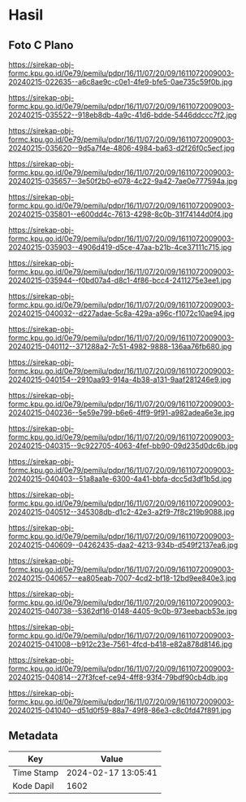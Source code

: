 # Hasil

## Foto C Plano

https://sirekap-obj-formc.kpu.go.id/0e79/pemilu/pdpr/16/11/07/20/09/1611072009003-20240215-022635--a6c8ae9c-c0e1-4fe9-bfe5-0ae735c59f0b.jpg

https://sirekap-obj-formc.kpu.go.id/0e79/pemilu/pdpr/16/11/07/20/09/1611072009003-20240215-035522--918eb8db-4a9c-41d6-bdde-5446ddccc7f2.jpg

https://sirekap-obj-formc.kpu.go.id/0e79/pemilu/pdpr/16/11/07/20/09/1611072009003-20240215-035620--9d5a7f4e-4806-4984-ba63-d2f26f0c5ecf.jpg

https://sirekap-obj-formc.kpu.go.id/0e79/pemilu/pdpr/16/11/07/20/09/1611072009003-20240215-035657--3e50f2b0-e078-4c22-9a42-7ae0e777594a.jpg

https://sirekap-obj-formc.kpu.go.id/0e79/pemilu/pdpr/16/11/07/20/09/1611072009003-20240215-035801--e600dd4c-7613-4298-8c0b-31f74144d0f4.jpg

https://sirekap-obj-formc.kpu.go.id/0e79/pemilu/pdpr/16/11/07/20/09/1611072009003-20240215-035903--4906d419-d5ce-47aa-b21b-4ce37111c715.jpg

https://sirekap-obj-formc.kpu.go.id/0e79/pemilu/pdpr/16/11/07/20/09/1611072009003-20240215-035944--f0bd07a4-d8c1-4f86-bcc4-2411275e3ee1.jpg

https://sirekap-obj-formc.kpu.go.id/0e79/pemilu/pdpr/16/11/07/20/09/1611072009003-20240215-040032--d227adae-5c8a-429a-a96c-f1072c10ae94.jpg

https://sirekap-obj-formc.kpu.go.id/0e79/pemilu/pdpr/16/11/07/20/09/1611072009003-20240215-040112--371288a2-7c51-4982-9888-136aa76fb680.jpg

https://sirekap-obj-formc.kpu.go.id/0e79/pemilu/pdpr/16/11/07/20/09/1611072009003-20240215-040154--2910aa93-914a-4b38-a131-9aaf281246e9.jpg

https://sirekap-obj-formc.kpu.go.id/0e79/pemilu/pdpr/16/11/07/20/09/1611072009003-20240215-040236--5e59e799-b6e6-4ff9-9f91-a982adea6e3e.jpg

https://sirekap-obj-formc.kpu.go.id/0e79/pemilu/pdpr/16/11/07/20/09/1611072009003-20240215-040315--9c922705-4063-4fef-bb90-09d235d0dc6b.jpg

https://sirekap-obj-formc.kpu.go.id/0e79/pemilu/pdpr/16/11/07/20/09/1611072009003-20240215-040403--51a8aa1e-6300-4a41-bbfa-dcc5d3df1b5d.jpg

https://sirekap-obj-formc.kpu.go.id/0e79/pemilu/pdpr/16/11/07/20/09/1611072009003-20240215-040512--345308db-d1c2-42e3-a2f9-7f8c219b9088.jpg

https://sirekap-obj-formc.kpu.go.id/0e79/pemilu/pdpr/16/11/07/20/09/1611072009003-20240215-040609--04262435-daa2-4213-934b-d549f2137ea6.jpg

https://sirekap-obj-formc.kpu.go.id/0e79/pemilu/pdpr/16/11/07/20/09/1611072009003-20240215-040657--ea805eab-7007-4cd2-bf18-12bd9ee840e3.jpg

https://sirekap-obj-formc.kpu.go.id/0e79/pemilu/pdpr/16/11/07/20/09/1611072009003-20240215-040738--5362df16-0148-4405-9c0b-973eebacb53e.jpg

https://sirekap-obj-formc.kpu.go.id/0e79/pemilu/pdpr/16/11/07/20/09/1611072009003-20240215-041008--b912c23e-7561-4fcd-b418-e82a878d8146.jpg

https://sirekap-obj-formc.kpu.go.id/0e79/pemilu/pdpr/16/11/07/20/09/1611072009003-20240215-040814--27f3fcef-ce94-4ff8-93f4-79bdf90cb4db.jpg

https://sirekap-obj-formc.kpu.go.id/0e79/pemilu/pdpr/16/11/07/20/09/1611072009003-20240215-041040--d51d0f59-88a7-49f8-86e3-c8c0fd47f891.jpg


## Metadata

| Key        | Value               |
| ---------- | ------------------- |
| Time Stamp | 2024-02-17 13:05:41 |
| Kode Dapil | 1602                |



